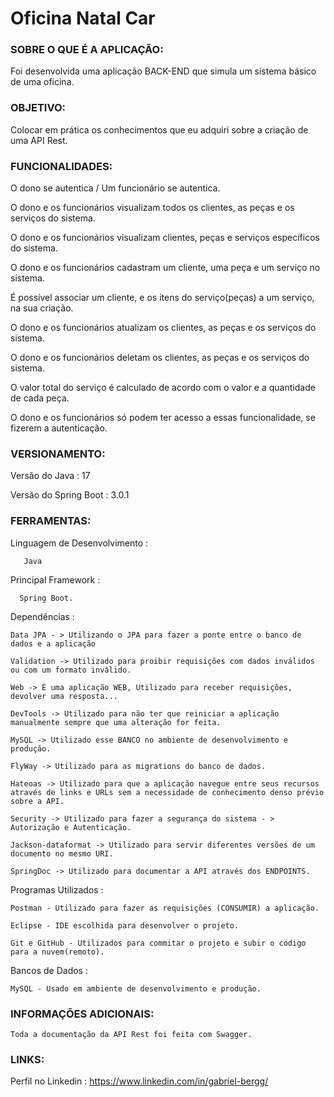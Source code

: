 # Oficina Natal Car
### SOBRE O QUE É A APLICAÇÃO:

Foi desenvolvida uma aplicação BACK-END que simula um sistema básico de uma oficina.

### OBJETIVO:

Colocar em prática os conhecimentos que eu adquiri sobre a criação de uma API Rest.

### FUNCIONALIDADES:

O dono se autentica / Um funcionário se autentica.

O dono e os funcionários visualizam todos os clientes, as peças e os serviços do sistema.

O dono e os funcionários visualizam clientes, peças e serviços específicos do sistema.

O dono e os funcionários cadastram um cliente, uma peça e um serviço no sistema.

É possível associar um cliente, e os itens do serviço(peças) a um serviço, na sua criação.

O dono e os funcionários atualizam os clientes, as peças e os serviços do sistema.

O dono e os funcionários deletam os clientes, as peças e os serviços do sistema.

O valor total do serviço é calculado de acordo com o valor e a quantidade de cada peça.

O dono e os funcionários só podem ter acesso a essas funcionalidade, se fizerem a autenticação.

### VERSIONAMENTO:

Versão do Java : 17

Versão do Spring Boot : 3.0.1

### FERRAMENTAS:

Linguagem de Desenvolvimento :

       Java

Principal Framework : 

      Spring Boot.

Dependências : 
     
    Data JPA - > Utilizando o JPA para fazer a ponte entre o banco de dados e a aplicação
     
    Validation -> Utilizado para proibir requisições com dados inválidos ou com um formato inválido.
     
    Web -> É uma aplicação WEB, Utilizado para receber requisições, devolver uma resposta...
     
    DevTools -> Utilizado para não ter que reiniciar a aplicação manualmente sempre que uma alteração for feita.
     
    MySQL -> Utilizado esse BANCO no ambiente de desenvolvimento e produção.
     
    FlyWay -> Utilizado para as migrations do banco de dados.
     
    Hateoas -> Utilizado para que a aplicação navegue entre seus recursos através de links e URLs sem a necessidade de conhecimento denso prévio sobre a API.
     
    Security -> Utilizado para fazer a segurança do sistema - > Autorização e Autenticação.
    
    Jackson-dataformat -> Utilizado para servir diferentes versões de um documento no mesmo URI.
     
    SpringDoc -> Utilizado para documentar a API através dos ENDPOINTS.
     
Programas Utilizados : 

    Postman - Utilizado para fazer as requisições (CONSUMIR) a aplicação.
    
    Eclipse - IDE escolhida para desenvolver o projeto.
    
    Git e GitHub - Utilizados para commitar o projeto e subir o código para a nuvem(remoto).

Bancos de Dados : 

    MySQL - Usado em ambiente de desenvolvimento e produção.
### INFORMAÇÕES ADICIONAIS:

    Toda a documentação da API Rest foi feita com Swagger.

### LINKS:
   
   Perfil no Linkedin : https://www.linkedin.com/in/gabriel-bergg/

